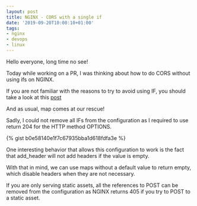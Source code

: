 ```yaml
---
layout: post
title: NGINX - CORS with a single if
date: '2019-09-20T10:00:10+01:00'
tags:
- nginx
- devops
- linux
---
```

Hello everyone, long time no see!

Today while working on a PR, I was thinking about how to do CORS without using ifs on NGINX.

If you are not familiar with the reasons to try to avoid using IF, you should take a look at this [post](https://www.nginx.com/resources/wiki/start/topics/depth/ifisevil/)

And as usual, map comes at our rescue!

<!--more-->

Sadly, I could not remove all IFs from the configuration as I required to use return 204 for the HTTP method OPTIONS.

{% gist b0e58140e1f7c67935bba1d618fdfa3e %}

One interesting behavior that allows this configuration to work is the fact that add_header will not add headers if the value is empty.

With that in mind, we can use maps without a default value to return empty, which disable headers when they are not necessary.

If you are only serving static assets, all the references to POST can be removed from the configuration as NGINX returns 405 if you try to POST to a static asset.

